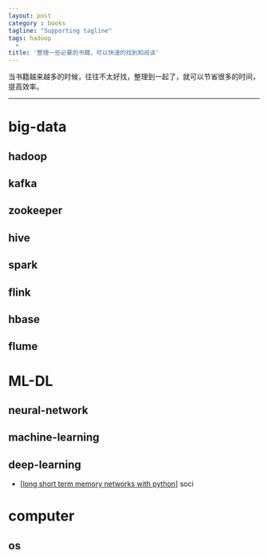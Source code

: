 ```yaml
---
layout: post
category : books
tagline: "Supporting tagline"
tags: hadoop
  -
title: '整理一些必要的书籍，可以快速的找到和阅读'
---
```

当书籍越来越多的时候，往往不太好找，整理到一起了，就可以节省很多的时间，提高效率。

---


<!--more-->

# big-data

## hadoop

## kafka

## zookeeper

## hive

## spark

## flink

## hbase

## flume

# ML-DL

## neural-network

##  machine-learning


## deep-learning

 + [\[long short term memory networks with python\]](https://pan.baidu.com/s/17u4frNm3nPPBx0IkOB5cwg) soci

# computer

## os

